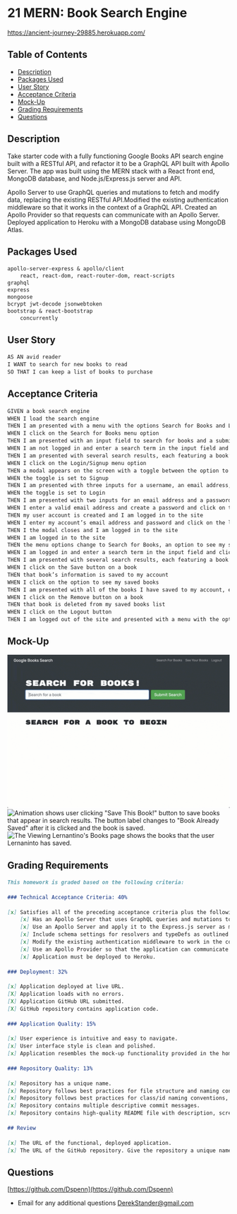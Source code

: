 # 21 MERN: Book Search Engine

https://ancient-journey-29885.herokuapp.com/


## Table of Contents
- [Description](#Description)
- [Packages Used](#Packages-Used)
- [User Story](#User-Story)
- [Acceptance Criteria](#Acceptance-Criteria)
- [Mock-Up](#Mock-Up)
- [Grading Requirements](#Grading-Requirements)
- [Questions](#questions)

## Description

Take starter code with a fully functioning Google Books API search engine built with a RESTful API, and refactor it to be a GraphQL API built with Apollo Server. The app was built using the MERN stack with a React front end, MongoDB database, and Node.js/Express.js server and API. 

Apollo Server to use GraphQL queries and mutations to fetch and modify data, replacing the existing RESTful API.Modified the existing authentication middleware so that it works in the context of a GraphQL API. Created an Apollo Provider so that requests can communicate with an Apollo Server. Deployed application to Heroku with a MongoDB database using MongoDB Atlas.


## Packages Used

    apollo-server-express & apollo/client
		react, react-dom, react-router-dom, react-scripts
    graphql
    express
    mongoose
    bcrypt jwt-decode jsonwebtoken
    bootstrap & react-bootstrap
		concurrently

## User Story

```md
AS AN avid reader
I WANT to search for new books to read
SO THAT I can keep a list of books to purchase
```

## Acceptance Criteria

```md
GIVEN a book search engine
WHEN I load the search engine
THEN I am presented with a menu with the options Search for Books and Login/Signup and an input field to search for books and a submit button
WHEN I click on the Search for Books menu option
THEN I am presented with an input field to search for books and a submit button
WHEN I am not logged in and enter a search term in the input field and click the submit button
THEN I am presented with several search results, each featuring a book’s title, author, description, image, and a link to that book on the Google Books site
WHEN I click on the Login/Signup menu option
THEN a modal appears on the screen with a toggle between the option to log in or sign up
WHEN the toggle is set to Signup
THEN I am presented with three inputs for a username, an email address, and a password, and a signup button
WHEN the toggle is set to Login
THEN I am presented with two inputs for an email address and a password and login button
WHEN I enter a valid email address and create a password and click on the signup button
THEN my user account is created and I am logged in to the site
WHEN I enter my account’s email address and password and click on the login button
THEN I the modal closes and I am logged in to the site
WHEN I am logged in to the site
THEN the menu options change to Search for Books, an option to see my saved books, and Logout
WHEN I am logged in and enter a search term in the input field and click the submit button
THEN I am presented with several search results, each featuring a book’s title, author, description, image, and a link to that book on the Google Books site and a button to save a book to my account
WHEN I click on the Save button on a book
THEN that book’s information is saved to my account
WHEN I click on the option to see my saved books
THEN I am presented with all of the books I have saved to my account, each featuring the book’s title, author, description, image, and a link to that book on the Google Books site and a button to remove a book from my account
WHEN I click on the Remove button on a book
THEN that book is deleted from my saved books list
WHEN I click on the Logout button
THEN I am logged out of the site and presented with a menu with the options Search for Books and Login/Signup and an input field to search for books and a submit button  
```


## Mock-Up

![Animation shows "star wars" typed into a search box and books about Star Wars appearing as results.](./Assets/21-mern-homework-demo-01.gif)
![Animation shows user clicking "Save This Book!" button to save books that appear in search results. The button label changes to "Book Already Saved" after it is clicked and the book is saved.](./Assets/21-mern-homework-demo-02.gif)
![The Viewing Lernantino's Books page shows the books that the user Lernaninto has saved.](./Assets/21-mern-homework-demo-03.gif)

## Grading Requirements
```md
This homework is graded based on the following criteria:

### Technical Acceptance Criteria: 40%

[x] Satisfies all of the preceding acceptance criteria plus the following:
	[x] Has an Apollo Server that uses GraphQL queries and mutations to fetch and modify data, replacing the existing RESTful API.
	[x] Use an Apollo Server and apply it to the Express.js server as middleware.
	[x] Include schema settings for resolvers and typeDefs as outlined in the homework instructions.
	[x] Modify the existing authentication middleware to work in the context of a GraphQL API.
	[x] Use an Apollo Provider so that the application can communicate with the Apollo Server.
	[x] Application must be deployed to Heroku.

### Deployment: 32%

[x] Application deployed at live URL.
[X] Application loads with no errors.
[X] Application GitHub URL submitted.
[X] GitHub repository contains application code.

### Application Quality: 15%

[x] User experience is intuitive and easy to navigate.
[x] User interface style is clean and polished.
[x] Application resembles the mock-up functionality provided in the homework instructions.

### Repository Quality: 13%

[x] Repository has a unique name.
[x] Repository follows best practices for file structure and naming conventions.
[x] Repository follows best practices for class/id naming conventions, indentation, quality comments, etc.
[x] Repository contains multiple descriptive commit messages.
[x] Repository contains high-quality README file with description, screenshot, and link to the deployed application.

## Review

[x] The URL of the functional, deployed application.
[x] The URL of the GitHub repository. Give the repository a unique name and include a README describing the project.
```

## Questions
[https://github.com/Dspenn](https://github.com/Dspenn)
- Email for any additional questions  DerekStander@gmail.com
